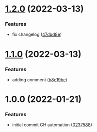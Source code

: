 # [1.2.0](https://github.com/devetek/nodejs-github-action/compare/v1.1.0...v1.2.0) (2022-03-13)


### Features

* fix changelog ([47dbd8e](https://github.com/devetek/nodejs-github-action/commit/47dbd8e43d2104f15ac844bfed74806bd4516184))

# [1.1.0](https://github.com/devetek/nodejs-github-action/compare/v1.0.0...v1.1.0) (2022-03-13)


### Features

* adding comment ([b8e19be](https://github.com/devetek/nodejs-github-action/commit/b8e19beca86267534d782efae5843eb777e8d895))

# 1.0.0 (2022-01-21)


### Features

* initial commit GH automation ([0237588](https://github.com/devetek/nodejs-github-action/commit/0237588ec3713271912e52a83771302670dc7260))
